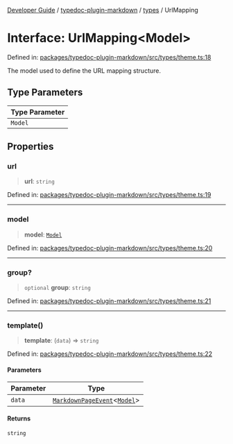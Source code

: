 [Developer Guide](../../../README.md) / [typedoc-plugin-markdown](../../README.md) / [types](../README.md) / UrlMapping

# Interface: UrlMapping\<Model\>

Defined in: [packages/typedoc-plugin-markdown/src/types/theme.ts:18](https://github.com/typedoc2md/typedoc-plugin-markdown/blob/main/packages/typedoc-plugin-markdown/src/types/theme.ts#L18)

The model used to define the URL mapping structure.

## Type Parameters

| Type Parameter |
| ------ |
| `Model` |

## Properties

### url

> **url**: `string`

Defined in: [packages/typedoc-plugin-markdown/src/types/theme.ts:19](https://github.com/typedoc2md/typedoc-plugin-markdown/blob/main/packages/typedoc-plugin-markdown/src/types/theme.ts#L19)

***

### model

> **model**: [`Model`](../../../interfaces/typedoc-plugin-markdown.types.UrlMapping.html#model)

Defined in: [packages/typedoc-plugin-markdown/src/types/theme.ts:20](https://github.com/typedoc2md/typedoc-plugin-markdown/blob/main/packages/typedoc-plugin-markdown/src/types/theme.ts#L20)

***

### group?

> `optional` **group**: `string`

Defined in: [packages/typedoc-plugin-markdown/src/types/theme.ts:21](https://github.com/typedoc2md/typedoc-plugin-markdown/blob/main/packages/typedoc-plugin-markdown/src/types/theme.ts#L21)

***

### template()

> **template**: (`data`) => `string`

Defined in: [packages/typedoc-plugin-markdown/src/types/theme.ts:22](https://github.com/typedoc2md/typedoc-plugin-markdown/blob/main/packages/typedoc-plugin-markdown/src/types/theme.ts#L22)

#### Parameters

| Parameter | Type |
| ------ | ------ |
| `data` | [`MarkdownPageEvent`](../../events/classes/MarkdownPageEvent.md)\<[`Model`](../../../interfaces/typedoc-plugin-markdown.types.UrlMapping.html#model)\> |

#### Returns

`string`

